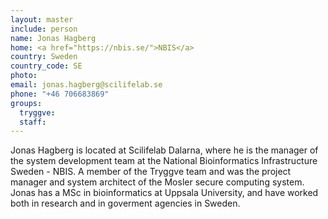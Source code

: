 ```yaml
---
layout: master
include: person
name: Jonas Hagberg
home: <a href="https://nbis.se/">NBIS</a>
country: Sweden
country_code: SE
photo:
email: jonas.hagberg@scilifelab.se
phone: "+46 706683869"
groups:
  tryggve:
  staff:
---
```

Jonas Hagberg is located at Scilifelab Dalarna, where he is the manager of the
system development team at the National Bioinformatics Infrastructure Sweden -
NBIS. A member of the Tryggve team and was the project manager and system
architect of the Mosler secure computing system. Jonas has a MSc in
bioinformatics at Uppsala University, and have worked both in research and in
goverment agencies in Sweden.
